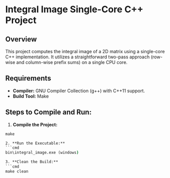# Integral Image Single-Core C++ Project

## Overview
This project computes the integral image of a 2D matrix using a single-core C++ implementation. It utilizes a straightforward two-pass approach (row-wise and column-wise prefix sums) on a single CPU core.

## **Requirements**
- **Compiler:** GNU Compiler Collection (g++) with C++11 support.
- **Build Tool:** Make

## **Steps to Compile and Run:**

1. **Compile the Project:**
  ```cmd
  make

2. **Run the Executable:**
  ```cmd
  bin\integral_image.exe (windows)

3. **Clean the Build:**
  ```cmd
  make clean